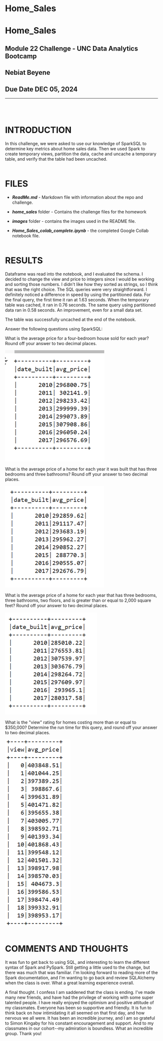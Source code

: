 # Home_Sales
# Home_Sales

## **Module 22 Challenge - UNC Data Analytics Bootcamp**

## **Nebiat Beyene**

## **Due Date DEC 05, 2024**

---
<br></br>

# **INTRODUCTION**

In this challenge, we were asked to use our knowledge of SparkSQL to determine key metrics about home sales data. Then we used Spark to create temporary views, partition the data, cache and uncache a temporary table, and verify that the table had been uncached.
<br></br>

# **FILES**

* ***ReadMe.md*** - Markdown file with information about the repo and challenge.

* ***home_sales*** folder - Contains the challenge files for the homework

* ***images*** folder - contains the images used in the README file.

* ***Home_Sales_colab_complete.ipynb*** - the completed Google Collab notebook file.
<br></br>

# **RESULTS**

Dataframe was read into the notebook, and I evaluated the schema. I decided to change the view and price to integers since I would be working and sorting those numbers. I didn't like how they sorted as strings, so I think that was the right choice. The SQL queries were very straightforward. I definitely noticed a difference in speed by using the partitioned data. For the final query, the first time it ran at 1.63 seconds. When the temporary table was cached, it ran in 0.76 seconds. The same query using partitioned data ran in 0.58 seconds. An improvement, even for a small data set.

The table was successfully uncached at the end of the notebook.

Answer the following questions using SparkSQL:

What is the average price for a four-bedroom house sold for each year? Round off your answer to two decimal places.

![Alt text](1.png)

What is the average price of a home for each year it was built that has three bedrooms and three bathrooms? Round off your answer to two decimal places.

![Alt text](2.png)

What is the average price of a home for each year that has three bedrooms, three bathrooms, two floors, and is greater than or equal to 2,000 square feet? Round off your answer to two decimal places.

![Alt text](3.png)

What is the "view" rating for homes costing more than or equal to $350,000? Determine the run time for this query, and round off your answer to two decimal places.

![Alt text](4.png)
<br></br>

# **COMMENTS AND THOUGHTS**

 It was fun to get back to using SQL, and interesting to learn the different syntax of Spark and PySpark. Still getting a little used to the change, but there was much that was familiar. I'm looking forward to reading more of the Spark documentation, and I'm wanting to go back and review SQLAlchemy when the class is over. What a great learning experience overall.

A final thought. I confess I am saddened that the class is ending. I've made many new friends, and have had the privilege of working with some super talented people. I have really enjoyed the optimism and positive attitude of my classmates. Everyone has been so supportive and friendly. It is fun to think back on how intimidating it all seemed on that first day, and how nervous we all were. It has been an incredible journey, and I am so grateful to Simon Kingaby for his constant encouragement and support. And to my classmates in our cohort--my admiration is boundless. What an incredible group. Thank you!